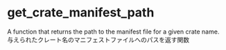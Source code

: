 # get_crate_manifest_path

A function that returns the path to the manifest file for a given crate name.   
与えられたクレート名のマニフェストファイルへのパスを返す関数
